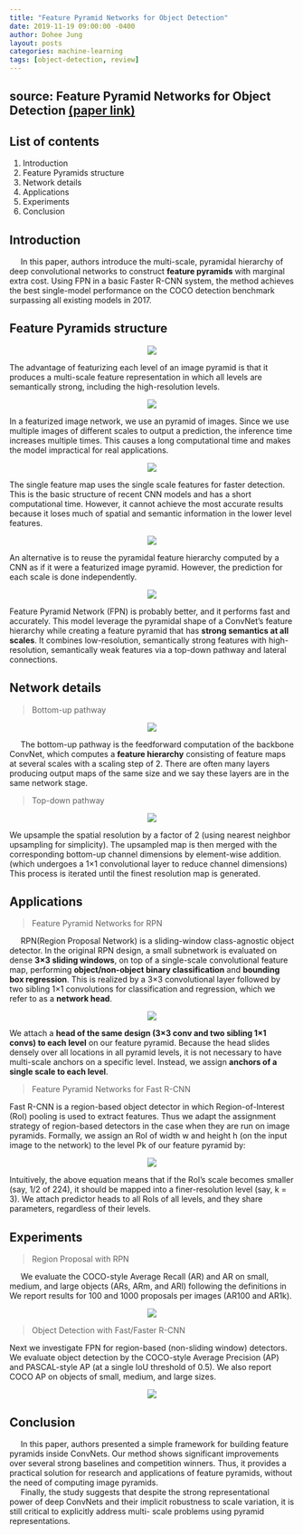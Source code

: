 ```yaml
---
title: "Feature Pyramid Networks for Object Detection"
date: 2019-11-19 09:00:00 -0400
author: Dohee Jung
layout: posts
categories: machine-learning
tags: [object-detection, review]
---
```


## source: Feature Pyramid Networks for Object Detection [(paper link)][Lin]


## List of contents
1. Introduction
2. Feature Pyramids structure
3. Network details
4. Applications
5. Experiments
6. Conclusion


## Introduction
&nbsp;&nbsp;&nbsp;&nbsp; In this paper, authors introduce the multi-scale, pyramidal hierarchy of deep convolutional networks to construct **feature pyramids** with marginal extra cost. Using FPN in a basic Faster R-CNN system, the method achieves the best single-model performance on the COCO detection benchmark surpassing all existing models in 2017.


## Feature Pyramids structure

<div style="text-align:center"><img src="https://user-images.githubusercontent.com/57972646/69858577-aabbf480-12d5-11ea-8a23-c0cb7d42d74e.png" /></div>

The advantage of featurizing each level of an image pyramid is that it produces a multi-scale feature representation in which all levels are semantically strong, including the high-resolution levels.

<div style="text-align:center"><img src="https://user-images.githubusercontent.com/57972646/69858580-abed2180-12d5-11ea-90b6-178e56b36c8b.png" /></div>

In a featurized image network, we use an pyramid of images. Since we use multiple images of different scales to output a prediction, the inference time increases multiple times. This causes a long computational time and makes the model impractical for real applications.

<div style="text-align:center"><img src="https://user-images.githubusercontent.com/57972646/69858583-ad1e4e80-12d5-11ea-9ca4-0c11ac8a0636.png" /></div>

The single feature map uses the single scale features for faster detection. This is the basic structure of recent CNN models and has a short computational time. However, it cannot achieve the most accurate results because it loses much of spatial and semantic information in the lower level features.

<div style="text-align:center"><img src="https://user-images.githubusercontent.com/57972646/69858591-aee81200-12d5-11ea-884d-47c0d793918e.png" /></div>

An alternative is to reuse the pyramidal feature hierarchy computed by a CNN as if it were a featurized image pyramid. However, the prediction for each scale is done independently.

<div style="text-align:center"><img src="https://user-images.githubusercontent.com/57972646/69858594-b14a6c00-12d5-11ea-8c3e-3c17063110d3.png" /></div>

Feature Pyramid Network (FPN) is probably better, and it performs fast and accurately. This model leverage the pyramidal shape of a ConvNet’s feature hierarchy while creating a feature pyramid that has **strong semantics at all scales**. It combines low-resolution, semantically strong features with high-resolution, semantically weak features via a top-down pathway and lateral connections.


## Network details

> Bottom-up pathway

<div style="text-align:center"><img src="https://user-images.githubusercontent.com/57972646/69858602-b3acc600-12d5-11ea-9111-baf7745d650e.png" /></div>

&nbsp;&nbsp;&nbsp;&nbsp; The bottom-up pathway is the feedforward computation of the backbone ConvNet, which computes a **feature hierarchy** consisting of feature maps at several scales with a scaling step of 2. There are often many layers producing output maps of the same size and we say these layers are in the same network stage.

> Top-down pathway

<div style="text-align:center"><img src="https://user-images.githubusercontent.com/57972646/69858602-b3acc600-12d5-11ea-9111-baf7745d650e.png" /></div>

We upsample the spatial resolution by a factor of 2 (using nearest neighbor upsampling for simplicity). The upsampled map is then merged with the corresponding bottom-up channel dimensions by element-wise addition. (which undergoes a 1×1 convolutional layer to reduce channel dimensions) This process is iterated until the finest resolution map is generated.


## Applications

> Feature Pyramid Networks for RPN

&nbsp;&nbsp;&nbsp;&nbsp; RPN(Region Proposal Network) is a sliding-window class-agnostic object detector. In the original RPN design, a small subnetwork is evaluated on dense **3×3 sliding windows**, on top of a single-scale convolutional feature map, performing **object/non-object binary classification** and **bounding box regression**. This is realized by a 3×3 convolutional layer followed by two sibling 1×1 convolutions for classification and regression, which we refer to as a **network head**. 

<div style="text-align:center"><img src="https://user-images.githubusercontent.com/57972646/69858612-b90a1080-12d5-11ea-95d4-a9cf5582dbd9.png" /></div>

We attach a **head of the same design (3×3 conv and two sibling 1×1 convs) to each level** on our feature pyramid. Because the head slides densely over all locations in all pyramid levels, it is not necessary to have multi-scale anchors on a specific level. Instead, we assign **anchors of a single scale to each level**.

> Feature Pyramid Networks for Fast R-CNN 

Fast R-CNN is a region-based object detector in which Region-of-Interest (RoI) pooling is used to extract features.
Thus we adapt the assignment strategy of region-based detectors in the case when they are run on image pyramids. Formally, we assign an RoI of width w and height h (on the input image to the network) to the level Pk of our feature pyramid by:

<div style="text-align:center"><img src="https://user-images.githubusercontent.com/57972646/69858606-b4ddf300-12d5-11ea-9651-e4f28ef86012.png" /></div>

Intuitively, the above equation means that if the RoI’s scale becomes smaller (say, 1/2 of 224), it should be mapped into a finer-resolution level (say, k = 3). We attach predictor heads to all RoIs of all levels, and they share parameters, regardless of their levels.



## Experiments

> Region Proposal with RPN

&nbsp;&nbsp;&nbsp;&nbsp; We evaluate the COCO-style Average Recall (AR) and
AR on small, medium, and large objects (ARs, ARm, and ARl) following the definitions in  We report results for 100 and 1000 proposals per images (AR100 and AR1k).

<div style="text-align:center"><img src="https://user-images.githubusercontent.com/57972646/69858608-b60f2000-12d5-11ea-8351-f944db091268.png" /></div>

> Object Detection with Fast/Faster R-CNN

Next we investigate FPN for region-based (non-sliding window) detectors. We evaluate object detection by the COCO-style Average Precision (AP) and PASCAL-style AP (at a single IoU threshold of 0.5). We also report COCO AP on objects of small, medium, and large sizes.

<div style="text-align:center"><img src="https://user-images.githubusercontent.com/57972646/69858609-b7d8e380-12d5-11ea-91e6-4da5175b62d5.png" /></div>

## Conclusion

&nbsp;&nbsp;&nbsp;&nbsp; In this paper, authors presented a simple framework for building feature pyramids inside ConvNets. Our method shows significant improvements over several strong baselines and competition winners. Thus, it provides a practical solution for research and applications of feature pyramids, without the need of computing image pyramids. <br/>
&nbsp;&nbsp;&nbsp;&nbsp; Finally, the study suggests that despite the strong representational power of deep ConvNets and their implicit robustness to scale variation, it is still critical to explicitly address multi- scale problems using pyramid representations.



[Lin]: https://arxiv.org/abs/1612.03144
